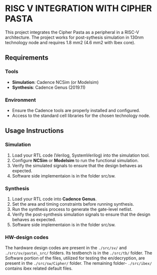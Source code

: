# RISC V INTEGRATION WITH CIPHER PASTA

This project integrates the Cipher Pasta as a peripheral in a RISC-V architecture. The project works for post-sythesis simulation in 130nm technology node and requires 1.8 mm2 (4.6 mm2 with Ibex core).

## Requirements

### Tools
- **Simulation**: Cadence NCSim (or Modelsim)
- **Synthesis**: Cadence Genus (2019.11)

### Environment
- Ensure the Cadence tools are properly installed and configured.
- Access to the standard cell libraries for the chosen technology node.

## Usage Instructions

### Simulation
1. Load your RTL code (Verilog, SystemVerilog) into the simulation tool.
2. Configure **NCSim** or **Modelsim** to run the functional simulation.
3. Verify the simulated signals to ensure that the design behaves as expected.
4. Software side implementaion is in the folder src/sw.

### Synthesis
1. Load your RTL code into **Cadence Genus**.
2. Set the area and timing constraints before running synthesis.
3. Run the synthesis process to generate the gate-level netlist.
4. Verify the post-synthesis simulation signals to ensure that the design behaves as expected.
5. Software side implementaion is in the folder src/sw.

### HW-design codes

The hardware design codes are present in the `./src/sv/` and `./src/sv/pasta\_src/` folders. Its testbench is in the `./src/tb/` folder. The Software portion of the files, utilized for testing the en/decryption, are present in the `./src/sw/Cipher/` folder. The remaining folder- `./src/ibex/` contains ibex related default files. 


